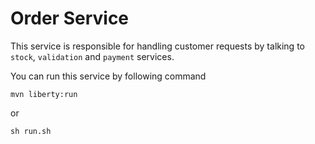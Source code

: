 # Order Service

This service is responsible for handling customer requests by talking to `stock`, `validation` and `payment` services. 

You can run this service by following command

```shell script
mvn liberty:run
```

or

```shell script
sh run.sh
```